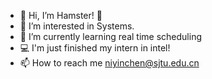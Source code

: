 - 👋 Hi, I’m Hamster! :hamster:
- 👀 I’m interested in Systems.
- 🌱 I’m currently learning real time scheduling
- 💻 I'm just finished my intern in intel!
- 📫 How to reach me niyinchen@sjtu.edu.cn

<!---
hamham223/hamham223 is a ✨ special ✨ repository because its `README.md` (this file) appears on your GitHub profile.
You can click the Preview link to take a look at your changes.
--->

